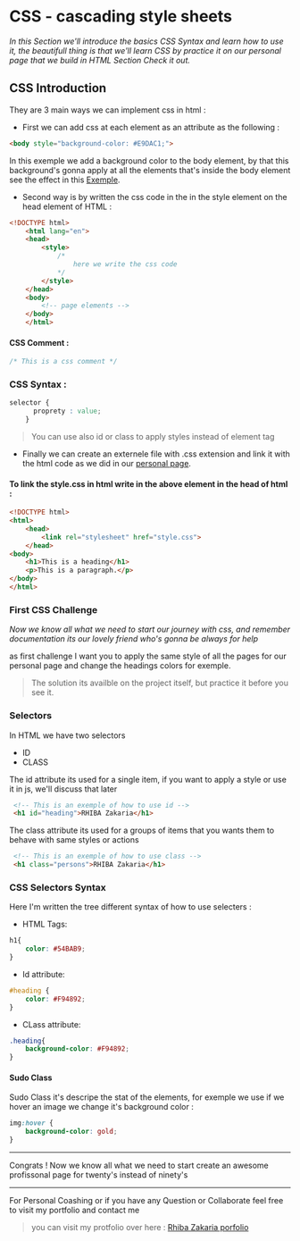 # **CSS - cascading style sheets**

*In this Section we'll introduce the basics CSS Syntax and learn how to use it, the beautifull thing is that we'll learn CSS by practice it on our personal page that we build in HTML Section Check it out.*

## **CSS Introduction**

They are 3 main ways we can implement css in html :  

* First we can add css at each element as an attribute as the following :

```HTML
<body style="background-color: #E9DAC1;">
```
In this exemple we add a background color to the body element, by that this background's gonna apply at all the elements that's inside the body element see the effect in this [Exemple](index.html).

* Second way is by written the css code in the in the style element on the head element of HTML :

```HTML
<!DOCTYPE html>
    <html lang="en">
    <head>
        <style>
            /* 
                here we write the css code 
            */
        </style>
    </head>
    <body>
        <!-- page elements -->
    </body>
    </html>
```
#### CSS Comment :

```CSS
/* This is a css comment */     
```
### CSS Syntax :
```CSS
selector {
      proprety : value;
    }    
```

>You can use also id or class to apply styles instead of element tag

* Finally we can create an externele file with .css extension and link it with the html code as we did in our [personal page](index.html).

#### To link the style.css in html write in the above element in the head of html :

```HTML
<!DOCTYPE html>
<html>
    <head>
        <link rel="stylesheet" href="style.css">
    </head>
<body>
    <h1>This is a heading</h1>
    <p>This is a paragraph.</p>
</body>
</html>
```

### **First CSS Challenge**

*Now we know all what we need to start our journey with css, and remember documentation its our lovely friend who's gonna be always for help*

as first challenge I want you to apply the same style of all the pages for our personal page and change the headings colors for exemple.

> The solution its availble on the project itself, but practice it before you see it.

### **Selectors**

In HTML we have two selectors 

* ID
* CLASS

The id  attribute its used for a single item, if you want to apply a style or use it in js, we'll discuss that later

```HTML
 <!-- This is an exemple of how to use id -->
 <h1 id="heading">RHIBA Zakaria</h1>
```

The class attribute its used for a groups of items that you wants them to behave with same styles or actions

```HTML
 <!-- This is an exemple of how to use class -->
 <h1 class="persons">RHIBA Zakaria</h1>
```

### **CSS Selectors Syntax**

Here I'm written the tree different syntax of how to use selecters :

* HTML Tags:

```CSS
h1{
    color: #54BAB9;
}
```

* Id attribute:

```CSS
#heading {
    color: #F94892;
}
```

* CLass attribute:

```CSS
.heading{
    background-color: #F94892;
}
```

#### Sudo Class 

Sudo Class it's descripe the stat of the elements, for exemple we use if we hover an image we change it's background color : 

```CSS
img:hover {
    background-color: gold;
}
```

___

Congrats ! Now we know all what we need to start create an awesome profissonal page for twenty's instead of ninety's 

___

For Personal Coashing or if you have any Question or Collaborate feel free to visit my portfolio and contact me 

> you can visit my protfolio over here :
[Rhiba Zakaria porfolio](https://zak-rhiba.codes)
